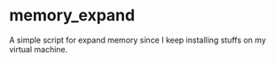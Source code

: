 # memory_expand
A simple script for expand memory since I keep installing stuffs on my virtual machine.
